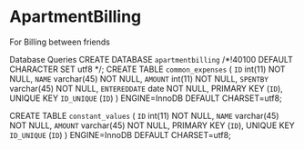 # ApartmentBilling
For Billing between friends


Database Queries
CREATE DATABASE `apartmentbilling` /*!40100 DEFAULT CHARACTER SET utf8 */;
CREATE TABLE `common_expenses` (
  `ID` int(11) NOT NULL,
  `NAME` varchar(45) NOT NULL,
  `AMOUNT` int(11) NOT NULL,
  `SPENTBY` varchar(45) NOT NULL,
  `ENTEREDDATE` date NOT NULL,
  PRIMARY KEY (`ID`),
  UNIQUE KEY `ID_UNIQUE` (`ID`)
) ENGINE=InnoDB DEFAULT CHARSET=utf8;


CREATE TABLE `constant_values` (
  `ID` int(11) NOT NULL,
  `NAME` varchar(45) NOT NULL,
  `AMOUNT` varchar(45) NOT NULL,
  PRIMARY KEY (`ID`),
  UNIQUE KEY `ID_UNIQUE` (`ID`)
) ENGINE=InnoDB DEFAULT CHARSET=utf8;

